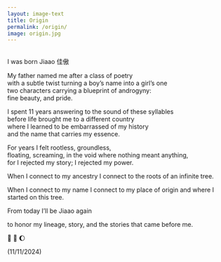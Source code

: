 ```yaml
---
layout: image-text
title: Origin
permalink: /origin/
image: origin.jpg
---
```


<br />
I was born Jiaao 佳傲

My father named me after a class of poetry \
with a subtle twist turning a boy’s name into a girl’s one \
two characters carrying a blueprint of androgyny: \
fine beauty, and pride.

I spent 11 years answering to the sound of these syllables \
before life brought me to a different country \
where I learned to be embarrassed of my history \
and the name that carries my essence.

For years I felt rootless, groundless,\
floating, screaming, in the void where nothing meant anything,\
for I rejected my story; I rejected my power.

When I connect to my ancestry I connect to the roots of an infinite tree.

When I connect to my name I connect to my place of origin and where I started on this tree.

From today I’ll be Jiaao again

to honor my lineage, story, and the stories that came before me.

🐉 🪷 🌔

(11/11/2024)
